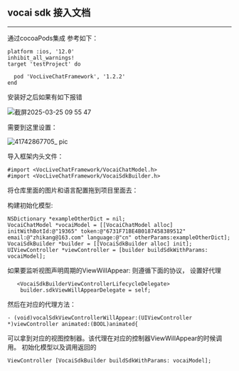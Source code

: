 ## vocai sdk 接入文档

---

通过cocoaPods集成 
参考如下：

```
platform :ios, '12.0'
inhibit_all_warnings!
target 'testProject' do
   
  pod 'VocLiveChatFramework', '1.2.2'
end
```

安装好之后如果有如下报错

![截屏2025-03-25 09 55 47](https://github.com/user-attachments/assets/aebe0dba-4d79-4598-9891-d77f11212631)

需要到这里设置：

![41742867705_ pic](https://github.com/user-attachments/assets/0a6d22e3-b235-4d8c-aaf5-007c0c43d0c4)

导入框架内头文件：

```
#import <VocLiveChatFramework/VocaiChatModel.h>
#import <VocLiveChatFramework/VocaiSdkBuilder.h>
```

将仓库里面的图片和语言配置拖到项目里面去：


构建初始化模型:

```
NSDictionary *exampleOtherDict = nil;
VocaiChatModel *vocaiModel = [[VocaiChatModel alloc] initWithBotId:@"19365" token:@"6731F71BE4B0187458389512" email:@"zhikang@163.com" language:@"cn" otherParams:exampleOtherDict];
VocaiSdkBuilder *builder = [[VocaiSdkBuilder alloc] init];
UIViewController *viewController = [builder buildSdkWithParams: vocaiModel];
```

如果要监听视图声明周期的ViewWillAppear: 则遵循下面的协议， 设置好代理

```
   <VocaiSdkBuilderViewControllerLifecycleDelegate>
    builder.sdkViewWillAppearDelegate = self;
```

然后在对应的代理方法：

```
- (void)vocalSdkViewControllerWillAppear:(UIViewController *)viewController animated:(BOOL)animated{
```

可以拿到对应的视图控制器。该代理在对应的控制器ViewWillAppear的时候调用。
初始化模型以及调用返回的

```
ViewController [VocaiSdkBuilder buildSdkWithParams: vocaiModel];
```
